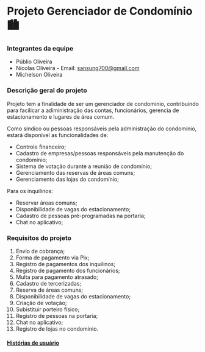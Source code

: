 # Projeto Gerenciador de Condomínio 🏙️

### Integrantes da equipe
* Públio Oliveira
* Nícolas Oliveira - Email: sansung700@gmail.com
* Michelson Oliveira

### Descrição geral do projeto

Projeto tem a finalidade de ser um gerenciador de condomínio, contribuindo para facilicar a adiministração das contas, funcionários, gerencia de estacionamento e lugares de área comum.

Como síndico ou pessoas responsáveis pela administração do condomínio, estará disponível as funcionalidades de:
* Controle financeiro;
* Cadastro de empresas/pessoas responsáveis pela manutenção do condomínio;
* Sistema de votação durante a reunião de condomínio;
* Gerenciamento das reservas de áreas comuns;
* Gerenciamento das lojas do condomínio;

Para os inquilinos:
* Reservar áreas comuns;
* Disponibilidade de vagas do estacionamento;
* Cadastro de pessoas pré-programadas na portaria;
* Chat no aplicativo;

### Requisitos do projeto

1. Envio de cobrança;
2. Forma de pagamento via Pix;
3. Registro de pagamentos dos inquilinos;
4. Registro de pagamento dos funcionários;
5. Multa para pagamento atrasado;
6. Cadastro de tercerizadas;
7. Reserva de áreas comuns;
8. Disponibilidade de vagas do estacionamento;
9. Criação de votação;
10. Subistituir porteiro físico;
11. Registro de pessoas na portaria;
12. Chat no aplicativo;
13. Registro de lojas no condomínio.

#### [Histórias de usuário](https://docs.google.com/document/d/1AavwmHKm-D1hWsz2xtv4aWTVCbUOe09XDU3OUAHVANA/edit?usp=sharing "Histórias de usuário")
